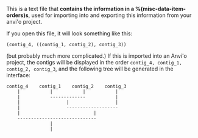 This is a text file that **contains the information in a %(misc-data-item-orders)s**, used for importing into and exporting this information from your anvi'o project. 

If you open this file, it will look something like this: 

    (contig_4, ((contig_1, contig_2), contig_3))
    
    
(but probably much more complicated.) If this is imported into an Anvi'o project, the contigs will be displayed in the order `contig_4, contig_1, contig_2, contig_3`, and the following tree will be generated in the interface: 
    
    contig_4    contig_1    contig_2    contig_3
        |           |           |           |
        |           -------------           |
        |                 |                 |
        |                 -------------------
        |                           |
        -----------------------------
                    |
                    |
